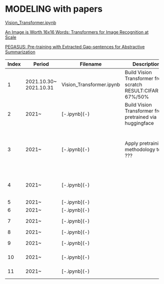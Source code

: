 # MODELING with papers

[Vision_Transformer.ipynb](https://github.com/MINED30/MODELING/blob/main/Vision_Transformer.ipynb)

[An Image is Worth 16x16 Words: Transformers for Image Recognition at Scale](https://arxiv.org/pdf/2010.11929.pdf)

[PEGASUS: Pre-training with Extracted Gap-sentences for Abstractive Summarization](https://arxiv.org/pdf/1912.08777.pdf)

<table>
    <thead>
        <tr>
            <th>Index</th>
            <th>Period</th>
            <th>Filename</th>
            <th>Description</th>
            <th>Paper</th>
            <th>Project</th>
        </tr>
    </thead>
    <tbody>
        <tr>
            <td>1</td>
            <td>2021.10.30~<br>2021.10.31</td>
            <td>Vision_Transformer.ipynb</td>
            <td>Build Vision Transformer from scratch<br>RESULT:CIFAR10-67%/50%</td>
            <td rowspan=2>An Image is Worth 16x16 Words: Transformers for Image Recognition at Scale</td>
            <td rowspan=2>Denoising Images</td>
        </tr>
        <tr>
            <td>2</td>
            <td>2021~</td>
            <td>[-.ipynb](-)</td>
            <td>Build Vision Transformer from pretrained via huggingface</td>
        </tr>
        <tr>
            <td>3</td>
            <td>2021~</td>
            <td>[-.ipynb](-)</td>
            <td>Apply pretraining methodology to ???</td>
            <td>PEGASUS: Pre-training with Extracted Gap-sentences for Abstractive Summarization</td>
            <td>Get Wings!</td>
        </tr>
        <tr>
            <td>4</td>
            <td>2021~</td>
            <td>[-.ipynb](-)</td>
            <td> </td>
            <td>Swin Transformer</td>
            <td>AI-based X-ray security screening system</td>
        </tr>
        <tr>
            <td>5</td>
            <td>2021~</td>
            <td>[-.ipynb](-)</td>
            <td> </td>
            <td>Pix2Pix</td>
            <td rowspan=2>Han2Han</td>
        </tr>
        <tr>
            <td>6</td>
            <td>2021~</td>
            <td>[-.ipynb](-)</td>
            <td> </td>
            <td>cGAN</td>
        </tr>
        <tr>
            <td>7</td>
            <td>2021~</td>
            <td>[-.ipynb](-)</td>
            <td> </td>
            <td>Attention is all you need</td>
            <td rowspan=2>Chatbot</td>
        </tr>
        <tr>
            <td>8</td>
            <td>2021~</td>
            <td>[-.ipynb](-)</td>
            <td> </td>
            <td>GPT</td>
        </tr>
        <tr>
            <td>9</td>
            <td>2021~</td>
            <td>[-.ipynb](-)</td>
            <td> </td>
            <td>Transoformer Colorization</td>
            <td>Transoformer Colorization</td>
        </tr>
        <tr>
            <td>10</td>
            <td>2021~</td>
            <td>[-.ipynb](-)</td>
            <td> </td>
            <td>ELECTRA</td>
            <td>Hate Speech Detection</td>
        </tr>
        <tr>
            <td>11</td>
            <td>2021~</td>
            <td>[-.ipynb](-)</td>
            <td> </td>
            <td>YOLOv3</td>
            <td>Face Mask Detection</td>
        </tr>
    </tbody>
</table>
